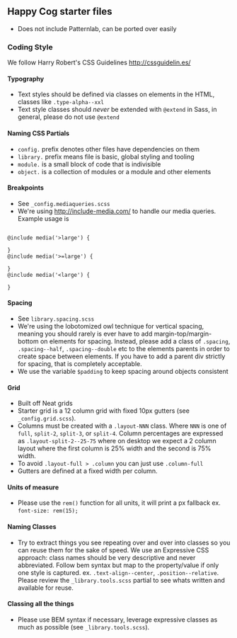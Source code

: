 ## Happy Cog starter files
 - Does not include Patternlab, can be ported over easily

### Coding Style

We follow Harry Robert's CSS Guidelines http://cssguidelin.es/

#### Typography

- Text styles should be defined via classes on elements in the HTML, classes like `.type-alpha--xxl`
- Text style classes should _never_ be extended with `@extend` in Sass, in general, please do not use `@extend`


#### Naming CSS Partials

- `config.` prefix denotes other files have dependencies on them
- `library.` prefix means file is basic, global styling and tooling
- `module.` is a small block of code that is indivisible
- `object.` is a collection of modules or a module and other elements

#### Breakpoints

- See `_config.mediaqueries.scss`
- We're using http://include-media.com/ to handle our media queries. Example usage is
```

@include media('>large') {

}
@include media('>=large') {

}
@include media('<large') {

}

```


#### Spacing

- See `library.spacing.scss`
- We're using the lobotomized owl technique for vertical spacing, meaning you should rarely is ever have to add margin-top/margin-bottom on elements for spacing. Instead, please add a class of `.spacing`, `.spacing--half`, `.spacing--double` etc to the elements parents in order to create space between elements. If you have to add a parent div strictly for spacing, that is completely acceptable.
- We use the variable `$padding` to keep spacing around objects consistent


#### Grid

- Built off Neat grids
- Starter grid is a 12 column grid with fixed 10px gutters (see `_config.grid.scss`).
- Columns must be created with a `.layout-NNN` class. Where `NNN` is one of `full`, `split-2`, `split-3`, or `split-4`. Column percentages are expressed as `.layout-split-2--25-75` where on desktop we expect a 2 column layout where the first column is 25% width and the second is 75% width.
- To avoid `.layout-full > .column` you can just use `.column-full`
- Gutters are defined at a fixed width per column.


#### Units of measure

- Please use the `rem()` function for all units, it will print a px fallback ex. `font-size: rem(15);`

#### Naming Classes

- Try to extract things you see repeating over and over into classes so you can reuse them for the sake of speed. We use an Expressive CSS approach: class names should be very descriptive and never abbreviated. Follow bem syntax but map to the property/value if only one style is captured. ex. `.text-align--center`, `.position--relative`. Please review the `_library.tools.scss` partial to see whats written and available for reuse.


#### Classing all the things

- Please use BEM syntax if necessary, leverage expressive classes as much as possible (see `_library.tools.scss`).
